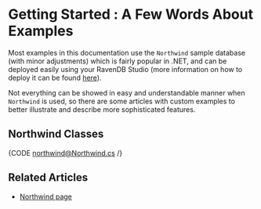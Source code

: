﻿# Getting Started : A Few Words About Examples

Most examples in this documentation use the `Northwind` sample database (with minor adjustments) which is fairly popular in .NET, and can be deployed easily using your RavenDB Studio (more information on how to deploy it can be found [here](../studio/database/tasks/create-sample-data)).

Not everything can be showed in easy and understandable manner when `Northwind` is used, so there are some articles with custom examples to better illustrate and describe more sophisticated features.

## Northwind Classes

{CODE northwind@Northwind.cs /}

## Related Articles

- [Northwind page](https://docs.microsoft.com/en-us/dotnet/framework/data/adonet/sql/linq/downloading-sample-databases)
